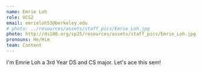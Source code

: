 ```yaml
---
name: Emrie Loh
role: UCS2
email: emrieloh53@berkeley.edu
# photo: ../resources/assets/staff_pics/Emrie_Loh.jpg
photo: http://ds100.org/sp25/resources/assets/staff_pics/Emrie_Loh.jpg
pronouns: He/Him
team: Content
---
```

I'm Emrie Loh a 3rd Year DS and CS major. Let's ace this sem!
